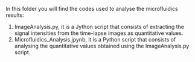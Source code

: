 In this folder you will find the codes used to analyse the microfluidics results:

1. ImageAnalysis.py, it is a Jython script that consists of extracting the signal intensities from the time-lapse images as quantitative values.
2. Microfluidics_Analysis.jpynb, it is a Python script that consists of analysing the quantitative values obtained using the ImageAnalysis.py script.
